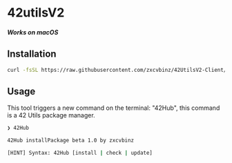 # 42utilsV2

##### Works on macOS 

## Installation
```bash
curl -fsSL https://raw.githubusercontent.com/zxcvbinz/42UtilsV2-Client/master/exec/source/install.sh | zsh
```

## Usage
This tool triggers a new command on the terminal: "42Hub", this command is a 42 Utils package manager.
```bash
❯ 42Hub

42Hub installPackage beta 1.0 by zxcvbinz

[HINT] Syntax: 42Hub [install | check | update]
```